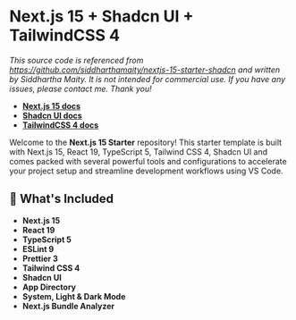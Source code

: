 # Next.js 15 + Shadcn UI + TailwindCSS 4
*This source code is referenced from https://github.com/siddharthamaity/nextjs-15-starter-shadcn
 and written by Siddhartha Maity. It is not intended for commercial use. If you have any issues, please contact me. Thank you!*

- [**Next.js 15 docs**](https://nextjs.org/docs)
- [**Shadcn UI docs**](https://ui.shadcn.com/docs)
- [**TailwindCSS 4 docs**](https://tailwindcss.com/docs)

Welcome to the **Next.js 15 Starter** repository! This starter template is built with Next.js 15, React 19, TypeScript 5, Tailwind CSS 4, Shadcn UI and comes packed with several powerful tools and configurations to accelerate your project setup and streamline development workflows using VS Code.

## 🚀 What's Included

- **Next.js 15**
- **React 19**
- **TypeScript 5**
- **ESLint 9**
- **Prettier 3**
- **Tailwind CSS 4**
- **Shadcn UI**
- **App Directory**
- **System, Light & Dark Mode**
- **Next.js Bundle Analyzer**
